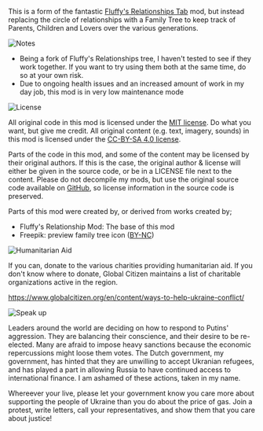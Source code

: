 This is a form of the fantastic [Fluffy's Relationships Tab](https://github.com/fluffy-mods/RelationsTab/releases) mod, but instead replacing the circle of 
relationships with a Family Tree to keep track of Parents, Children and Lovers over the various generations.


![Notes](https://headers.karel-kroeze.nl/title/Notes.png)  
 - Being a fork of Fluffy's Relationships tree, I haven't tested to see if they work together. If you want to try using them both at the same time, do so at your own risk.
 - Due to ongoing health issues and an increased amount of work in my day job, this mod is in very low maintenance mode

![License](https://headers.karel-kroeze.nl/title/License.png)  

All original code in this mod is licensed under the [MIT license](https://opensource.org/licenses/MIT). Do what you want, but give me credit.
All original content (e.g. text, imagery, sounds) in this mod is licensed under the [CC-BY-SA 4.0 license](http://creativecommons.org/licenses/by-sa/4.0/).

Parts of the code in this mod, and some of the content may be licensed by their original authors. If this is the case, the original author & license will either be given in the source code, or be in a LICENSE file next to the content. Please do not decompile my mods, but use the original source code available on [GitHub](https://github.com/fluffy-mods/RelationsTab/), so license information in the source code is preserved.

Parts of this mod were created by, or derived from works created by;
 - Fluffy's Relationship Mod: The base of this mod
 - Freepik: preview family tree icon ([BY-NC](https://www.freepik.com/))

![Humanitarian Aid](https://headers.karel-kroeze.nl/title/Humanitarian%20Aid.png)  

If you can, donate to the various charities providing humanitarian aid. If you don't know where to donate, Global Citizen maintains a list of charitable organizations active in the region.

<https://www.globalcitizen.org/en/content/ways-to-help-ukraine-conflict/>

![Speak up](https://headers.karel-kroeze.nl/title/Speak%20up.png)  

Leaders around the world are deciding on how to respond to Putins' aggression. They are balancing their conscience, and their desire to be re-elected. Many are afraid to impose heavy sanctions because the economic repercussions might loose them votes. The Dutch government, my government, has hinted that they are unwilling to accept Ukranian refugees, and has played a part in allowing Russia to have continued access to international finance. I am ashamed of these actions, taken in my name.

Whereever your live, please let your government know you care more about supporting the people of Ukraine than you do about the price of gas. Join a protest, write letters, call your representatives, and show them that you care about justice!

